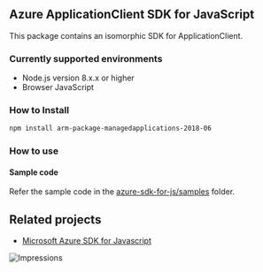 ## Azure ApplicationClient SDK for JavaScript

This package contains an isomorphic SDK for ApplicationClient.

### Currently supported environments

- Node.js version 8.x.x or higher
- Browser JavaScript

### How to Install

```bash
npm install arm-package-managedapplications-2018-06
```

### How to use

#### Sample code

Refer the sample code in the [azure-sdk-for-js/samples](https://github.com/Azure/azure-sdk-for-js/tree/master/samples) folder.

## Related projects

- [Microsoft Azure SDK for Javascript](https://github.com/Azure/azure-sdk-for-js)


![Impressions](https://azure-sdk-impressions.azurewebsites.net/api/impressions/azure-sdk-for-js%2Fsdk%2Fcdn%2Farm-cdn%2FREADME.png)